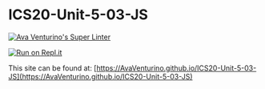 # ICS20-Unit-5-03-JS

[![Ava Venturino's Super Linter](https://github.com/AvaVenturino/ICS20-Unit-5-03-JS/workflows/Ava%20Venturino's%20Super%20Linter/badge.svg)](https://github.com/AvaVenturino/ICS20-Unit-5-03-JS/actions)

[![Run on Repl.it](https://repl.it/badge/github/AvaVenturino/ICS20-Unit-5-03-JS)](https://repl.it/github/AvaVenturino/ICS20-Unit-5-03-JS)

This site can be found at: [https://AvaVenturino.github.io/ICS20-Unit-5-03-JS](https://AvaVenturino.github.io/ICS20-Unit-5-03-JS)

